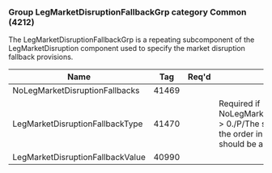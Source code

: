 ### Group LegMarketDisruptionFallbackGrp category Common (4212)

The LegMarketDisruptionFallbackGrp is a repeating subcomponent of the LegMarketDisruption component used to specify the market disruption fallback provisions.

| Name                             | Tag   | Req'd | Documentation                                                                                                                               |
|----------------------------------|-------|----------|-------------------------------------------------------------------------------------------------------------------------------|
| NoLegMarketDisruptionFallbacks   | 41469 |       |                                                                                                                                |
| LegMarketDisruptionFallbackType  | 41470 |       | Required if NoLegMarketDisruptionFallbacks(41469) > 0./P/The sequence of entries specifies the order in which the fallback provisions should be applied. |
| LegMarketDisruptionFallbackValue | 40990 |       |                                                                                                                                |

